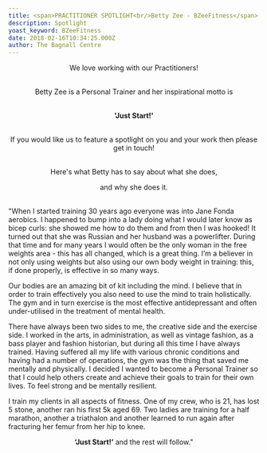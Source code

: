```yaml
---
title: <span>PRACTITIONER SPOTLIGHT<br/>Betty Zee - BZeeFitness</span>
description: Spotlight
yoast_keyword: BZeeFitness
date: 2018-02-16T10:34:25.000Z
author: The Bagnall Centre
---
```

<div style="text-align: center;" markdown="1">

We love working with our Practitioners!<br/><br/>

Betty Zee is a Personal Trainer and her inspirational motto is<br/><br/>

<strong>'Just Start!'</strong><br/><br/>

If you would like us to feature a spotlight on you and your work then please get in touch!<br/><br/>

Here's what Betty has to say about what she does, <br/>

and why she does it.<br/><br/>
</div>


"When I started training 30 years ago everyone was into Jane Fonda aerobics. I happened to bump into a lady doing what I would later know as bicep curls: she showed me how to do them and from then I was hooked! It turned out that she was Russian and her husband was a powerlifter. During that time and for many years I would often be the only woman in the free weights area - this has all changed, which is a great thing. I’m a believer in not only using weights but also using our own body weight in training: this, if done properly, is effective in so many ways. 



Our bodies are an amazing bit of kit including the mind. I believe that in order to train effectively you also need to use the mind to train holistically. The gym and in turn exercise is the most effective antidepressant and often under-utilised in the treatment of mental health.  



There have always been two sides to me, the creative side and the exercise side. I worked in the arts, in administration, as well as vintage fashion, as a bass player and fashion historian, but during all this time I have always trained. Having suffered all my life with various chronic conditions and having had a number of operations, the gym was the thing that saved me mentally and physically. I decided I wanted to become a Personal Trainer so that I could help others create and achieve their goals to train for their own lives. To feel strong and be mentally resilient. 



I train my clients in all aspects of fitness. One of my crew, who is 21, has lost 5 stone, another ran his first 5k aged 69. Two ladies are training for a half marathon, another a triathalon and another learned to run again after fracturing her femur from her hip to knee. 

<div style="text-align: center;" markdown="1">
<strong>‘Just Start!’</strong> and the rest will follow."
</div>
